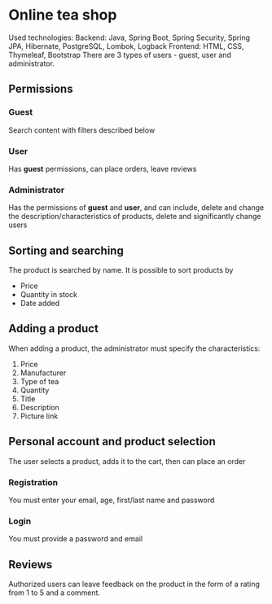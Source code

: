 # Online tea shop
Used technologies: 
Backend: Java, Spring Boot, Spring Security, Spring JPA, Hibernate, PostgreSQL, Lombok, Logback 
Frontend: HTML, CSS, Thymeleaf, Bootstrap
There are 3 types of users - guest, user and administrator.
## Permissions
  ### Guest
  Search content with filters described below
  ### User
  Has **guest** permissions, can place orders, leave reviews
  ### Administrator
  Has the permissions of **guest** and **user**, and can include, delete and change the description/characteristics of products, delete and significantly change users
## Sorting and searching
  The product is searched by name.
  It is possible to sort products by
  - Price
  - Quantity in stock
  - Date added
## Adding a product
When adding a product, the administrator must specify the characteristics:
  1. Price
  2. Manufacturer
  3. Type of tea
  4. Quantity
  5. Title
  6. Description
  7. Picture link
## Personal account and product selection
  The user selects a product, adds it to the cart, then can place an order
  ### Registration
  You must enter your email, age, first/last name and password
  ### Login
  You must provide a password and email
## Reviews
  Authorized users can leave feedback on the product in the form of a rating from 1 to 5 and a comment.
